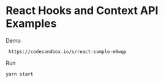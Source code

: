 # React Hooks and Context API Examples

Demo
```
 https://codesandbox.io/s/react-sample-e0wqp
 ```

Run
```bash
yarn start
```
 